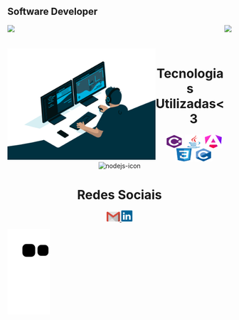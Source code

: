 ## Software Developer

<div>
  
  <img  height="180em" src="https://github-readme-stats.vercel.app/api?username=MiguelMartins71&show_icons=true&theme=great-gatsby&include_all_commits=true&count_private=true"/>
  <img align="right" height="180em" src="https://github-readme-stats.vercel.app/api/top-langs/?username=MiguelMartins71&layout=compact&langs_count=16&theme=great-gatsby"/>
</div>
<br>

<div  align="center"> 
  <div style="display: inline_block"><br>
    <img align="left" height="250" alt="coding-time" src="code.gif">
    <h1 align="center">Tecnologias Utilizadas<3</h1>
    <img align="center" height="30" width="40" alt="js-icon"  src="https://raw.githubusercontent.com/devicons/devicon/master/icons/csharp/csharp-plain.svg">
    <img align="center" height="30" width="40" alt="react-icon" src="https://raw.githubusercontent.com/devicons/devicon/master/icons/java/java-original.svg">
    <img align="center" height="30" width="40" alt="html-icon" src="https://raw.githubusercontent.com/devicons/devicon/master/icons/angular/angular-original.svg">
    <img align="center" height="30" width="40" alt="css-icon" src="https://raw.githubusercontent.com/devicons/devicon/master/icons/css3/css3-original.svg">
    <img align="center" height="30" width="40" alt="c-icon" src="https://raw.githubusercontent.com/devicons/devicon/master/icons/c/c-original.svg">
    <img align="center" height="30" width="40" alt="nodejs-icon" src="https://raw.githubusercontent.com/devicons/devicon/master/icons/html15/html15-original.svg">
   </div>
    
  
  <h1 align="center">Redes Sociais</h1>
    <a href = "mailto: miguelhmc9@gmail.com">
      <img width="30" src="gmail.svg">
    </a>
    <a href = "https://www.linkedin.com/in/miguel-carvalho-226522208/">
      <img width="25" src="linkedin.svg">
    </a>
</div>
  
![Snake animation](https://github.com/MiguelMartins71/MiguelMartins71/blob/output/github-contribution-grid-snake.svg)
